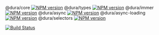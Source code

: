 @dura/core [![NPM version](https://img.shields.io/npm/v/@dura/core.svg?style=flat)](https://npmjs.org/package/@dura/core)
@dura/types [![NPM version](https://img.shields.io/npm/v/@dura/types.svg?style=flat)](https://npmjs.org/package/@dura/types)
@dura/immer [![NPM version](https://img.shields.io/npm/v/@dura/immer.svg?style=flat)](https://npmjs.org/package/@dura/immer)
@dura/async [![NPM version](https://img.shields.io/npm/v/@dura/async.svg?style=flat)](https://npmjs.org/package/@dura/async)
@dura/async-loading [![NPM version](https://img.shields.io/npm/v/@dura/async-loading.svg?style=flat)](https://npmjs.org/package/@dura/async-loading)
@dura/selectors [![NPM version](https://img.shields.io/npm/v/@dura/selectors?style=flat)](https://npmjs.org/package/@dura/selectors)

[![Build Status](https://travis-ci.org/CN-YUANYU/dura.svg?branch=master)](https://travis-ci.org/CN-YUANYU/dura)

